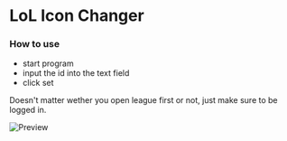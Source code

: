 # LoL Icon Changer

### How to use
* start program
* input the id into the text field
* click set

Doesn't matter wether you open league first or not, just make sure to be logged in.

![Preview](http://files.aecx.cc/irjYjg)
